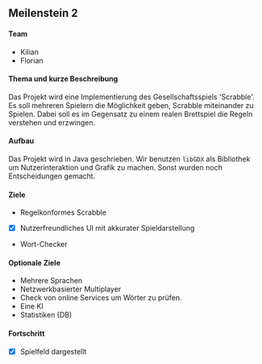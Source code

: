## Meilenstein 2

#### Team

- Kilian
- Florian

#### Thema und kurze Beschreibung

Das Projekt wird eine Implementierung des Gesellschaftsspiels 'Scrabble'.
Es soll mehreren Spielern die Möglichkeit geben, Scrabble miteinander zu Spielen.
Dabei soll es im Gegensatz zu einem realen Brettspiel die Regeln verstehen und erzwingen.

#### Aufbau

Das Projekt wird in Java geschrieben.
Wir benutzen `libGDX` als Bibliothek um Nutzerinteraktion und Grafik zu machen.
Sonst wurden noch Entscheidungen gemacht.

#### Ziele

- Regelkonformes Scrabble
- [x] Nutzerfreundliches UI mit akkurater Spieldarstellung
- Wort-Checker

#### Optionale Ziele

- Mehrere Sprachen
- Netzwerkbasierter Multiplayer
- Check von online Services um Wörter zu prüfen.
- Eine KI
- Statistiken (DB)

#### Fortschritt
- [x] Spielfeld dargestellt
